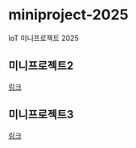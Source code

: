 # miniproject-2025
IoT 미니프로젝트 2025

## 미니프로젝트2
[링크](./miniproject2/README.md)

## 미니프로젝트3
[링크](./miniproject3/README.md)
